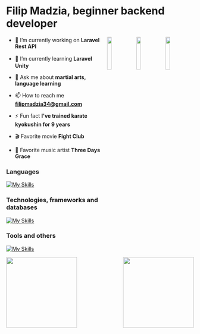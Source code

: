 # Filip Madzia, beginner backend developer

<img align="right" width="15%" src="https://media.tenor.com/Gh3LKX9HMFkAAAAi/hollow-knight-knight.gif" />

<img align="right" width="15%" src="https://media.tenor.com/DSSgEy9xAIcAAAAi/hollow-knight.gif" />

<img align="right" width="15%" src="https://media.tenor.com/GVNhvx-uOXAAAAAj/hollow-knight-broken-vessel.gif" />

- 🔭 I’m currently working on **Laravel Rest API**

- 🌱 I’m currently learning **Laravel** <img src="https://skillicons.dev/icons?i=laravel" width="16px" /> **Unity** <img src="https://skillicons.dev/icons?i=unity" width="16px" />

- 💬 Ask me about **martial arts, language learning**

- 📫 How to reach me **filipmadzia34@gmail.com**

- ⚡ Fun fact **I've trained karate kyokushin for 9 years**

- 🎬 Favorite movie **Fight Club**

- 🎵 Favorite music artist **Three Days Grace**

### Languages

[![My Skills](https://skillicons.dev/icons?i=cs,php,java,cpp,html,css,js,ts)](https://skillicons.dev)

### Technologies, frameworks and databases

[![My Skills](https://skillicons.dev/icons?i=dotnet,unity,laravel,angular,mysql,postgres,bootstrap)](https://skillicons.dev)

### Tools and others

[![My Skills](https://skillicons.dev/icons?i=rider,idea,visualstudio,vscode,postman,figma,notion,git,github)](https://skillicons.dev)


<img src="https://github-readme-stats.vercel.app/api?username=FilipMadzia&theme=vue-dark&show_icons=true&hide_border=true&count_private=true" align="right" height="190px" />

<img src="https://github-readme-stats.vercel.app/api/top-langs/?username=FilipMadzia&theme=vue-dark&show_icons=true&hide_border=true&layout=compact&langs_count=6" height="190px" />
